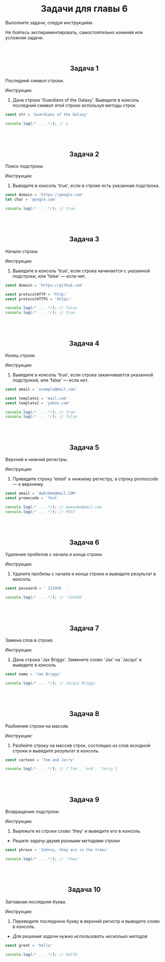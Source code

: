 <div align="center">

# Задачи для главы 6

</div>

Выполните задачи, следуя инструкциям.

Не бойтесь экспериментировать, самостоятельно изменяя или усложняя задачи.





<br />
<br />

<div align="center">

## Задача 1

</div>

Последний символ строки.

Инструкции:
1. Дана строка 'Guardians of the Galaxy'. Выведите в консоль последний символ этой строки используя методы строк.

```js
const str = 'Guardians of the Galaxy'

console.log(/* ... */); // y

```





<br />
<br />

<div align="center">

## Задача 2

</div>

Поиск подстроки.

Инструкции:
1. Выведите в консоль 'true', если в строке есть указанная подстрока.

```js
const domain = 'https://google.com'
let char = 'google.com'

console.log(/* ... */); // true

```





<br />
<br />

<div align="center">

## Задача 3

</div>

Начало строки.

Инструкции:
1. Выведите в консоль 'true', если строка начинается с указанной подстроки, или 'false' — если нет.

```js
const domain = 'https://github.com'

const protocolHTTP = 'http:'
const protocolHTTPS = 'https:'

console.log(/* ... */); // false
console.log(/* ... */); // true

```





<br />
<br />

<div align="center">

## Задача 4

</div>

Конец строки.

Инструкции:
1. Выведите в консоль 'true', если строка заканчивается указанной подстрокой, или 'false' — если нет.

```js
const email = 'example@mail.com'

const template1 = 'mail.com'
const template2 = 'yahoo.com'

console.log(/* ... */); // true
console.log(/* ... */); // false

```





<br />
<br />

<div align="center">

## Задача 5

</div>

Верхний и нижний регистры.

Инструкции:
1. Приведите строку 'email' к нижнему регистру, а строку promocode — к верхнему.

```js
const email = 'AwEsOme@mail.COM'
const promocode = 'fest'

console.log(/* ... */); // awesome@mail.com
console.log(/* ... */); // FEST

```





<br />
<br />

<div align="center">

## Задача 6

</div>

Удаление пробелов с начала и конца строки.

Инструкции:
1. Удалите пробелы с начала и конца строки и выведите результат в консоль.

```js
const password = ' 123456  '

console.log(/* ... */); // '123456'

```





<br />
<br />

<div align="center">

## Задача 7

</div>

Замена слов в строке.

Инструкции:
1. Дана строка 'Jax Briggs'. Замените слово 'Jax' на 'Jacqui' и выведите в консоль

```js
const name = 'Jax Briggs'

console.log(/* ... */); // Jacqui Briggs

```





<br />
<br />

<div align="center">

## Задача 8

</div>

Разбиение строки на массив.

Инструкции:
1. Разбейте строку на массив строк, состоящих из слов исходной строки и выведите результат в консоль.

```js
const cartoon = 'Tom and Jerry'

console.log(/* ... */); // ['Tom', 'and', 'Jerry']

```





<br />
<br />

<div align="center">

## Задача 9

</div>

Возвращение подстроки.

Инструкции:
1. Вырежьте из строки слово 'they' и выведите его в консоль.
  - <i>Решите задачу двумя разными методами строки</i>

```js
const phrase = 'Johnny, they are in the trees'

console.log(/* ... */); // 'they'

```





<br />
<br />

<div align="center">

## Задача 10

</div>

Заглавная последняя буква.

Инструкции:
1. Переведите последнюю букву в верхний регистр и выведите слово в консоль.
  - <i>Для решения задачи нужно использовать несколько методов</i>

```js
const greet = 'hello'

console.log(/* ... */); // hellO

```





<br />
<br />
